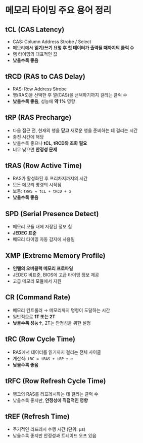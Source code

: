 # 메모리 타이밍 주요 용어 정리

## tCL (CAS Latency)

- CAS: Column Address Strobe / Select
- 메모리에서 **읽기/쓰기 요청 후 첫 데이터가 출력될 때까지의 클럭 수**
- 램 타이밍의 대표적인 값
- **낮을수록 좋음**

## tRCD (RAS to CAS Delay)

- RAS: Row Address Strobe
- 행(RAS)을 선택한 후 열(CAS)을 선택하기까지 걸리는 클럭 수
- **낮을수록 좋음**, 성능에 **약 1%** 영향

## tRP (RAS Precharge)

- 다음 접근 전, 현재의 행을 **닫고** 새로운 행을 준비하는 데 걸리는 시간
- 충전 시간에 해당
- 낮을수록 좋으나 **tCL, tRCD와 조화 필요**
- 너무 낮으면 **안정성 문제**

## tRAS (Row Active Time)

- RAS가 활성화된 후 프리차지까지의 시간
- 모든 메모리 명령의 시작점
- 보통: `tRAS ≈ tCL + tRCD + α`
- **낮을수록 좋음**

## SPD (Serial Presence Detect)

- 메모리 모듈 내에 저장된 정보 칩
- **JEDEC 표준**
- 메모리 타이밍 자동 감지에 사용됨

## XMP (Extreme Memory Profile)

- **인텔의 오버클럭 메모리 프로파일**
- JEDEC 비표준, BIOS에 고급 타이밍 정보 제공
- 고급 메모리 모듈에서 지원

## CR (Command Rate)

- 메모리 컨트롤러 → 메모리까지 명령이 도달하는 시간
- 일반적으로 **1T 또는 2T**
- **낮을수록 성능↑**, 2T는 안정성을 위한 설정

## tRC (Row Cycle Time)

- RAS에서 데이터를 읽기까지 걸리는 전체 사이클
- 계산식: `tRC = tRAS + tRP + α`
- **낮을수록 좋음**

## tRFC (Row Refresh Cycle Time)

- 뱅크의 RAS를 리프레시하는 데 걸리는 클럭 수
- 낮을수록 좋지만, **안정성에 직접적인 영향**

## tREF (Refresh Time)

- 주기적인 리프레시 수행 시간 (단위: μs)
- 낮을수록 좋지만 안정성과 트레이드 오프 있음
